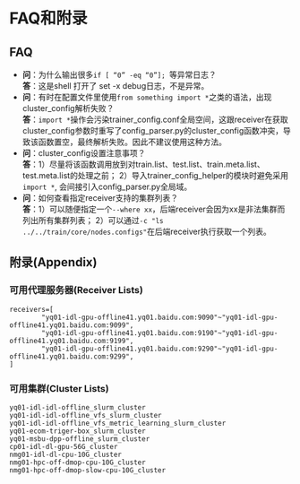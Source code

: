 # FAQ和附录

## FAQ
- **问**：为什么输出很多`if [ “0” -eq “0”]; `等异常日志？<br>
  **答**：这是shell 打开了 set -x debug日志，不是异常。
- **问**：有时在配置文件里使用`from something import *`之类的语法，出现cluster_config解析失败？<br>
  **答**：`import *`操作会污染trainer_config.conf全局空间，这跟receiver在获取cluster_config参数时重写了config_parser.py的cluster_config函数冲突，导致该函数置空，最终解析失败。因此不建议使用这种方法。
- **问**：cluster_config设置注意事项？<br>
  **答**：1）尽量将该函数调用放到对train.list、test.list、train.meta.list、test.meta.list的处理之前；
          2）导入trainer_config_helper的模块时避免采用`import *`,  会间接引入config_parser.py全局域。
- **问**：如何查看指定receiver支持的集群列表？<br>
  **答**：1）可以随便指定一个`--where xx`，后端receiver会因为xx是非法集群而列出所有集群列表；
          2）可以通过`-c "ls ../../train/core/nodes.configs"`在后端receiver执行获取一个列表。

## 附录(Appendix)
### 可用代理服务器(Receiver Lists)

```text
receivers=[
        "yq01-idl-gpu-offline41.yq01.baidu.com:9090"~"yq01-idl-gpu-offline41.yq01.baidu.com:9099",
        "yq01-idl-gpu-offline41.yq01.baidu.com:9190"~"yq01-idl-gpu-offline41.yq01.baidu.com:9199",
        "yq01-idl-gpu-offline41.yq01.baidu.com:9290"~"yq01-idl-gpu-offline41.yq01.baidu.com:9299",
]
```

### 可用集群(Cluster Lists)

```text
yq01-idl-idl-offline_slurm_cluster
yq01-idl-idl-offline_vfs_slurm_cluster
yq01-idl-idl-offline_vfs_metric_learning_slurm_cluster
yq01-ecom-triger-box_slurm_cluster
yq01-msbu-dpp-offline_slurm_cluster
cp01-idl-dl-gpu-56G_cluster
nmg01-idl-dl-cpu-10G_cluster
nmg01-hpc-off-dmop-cpu-10G_cluster
nmg01-hpc-off-dmop-slow-cpu-10G_cluster
```
